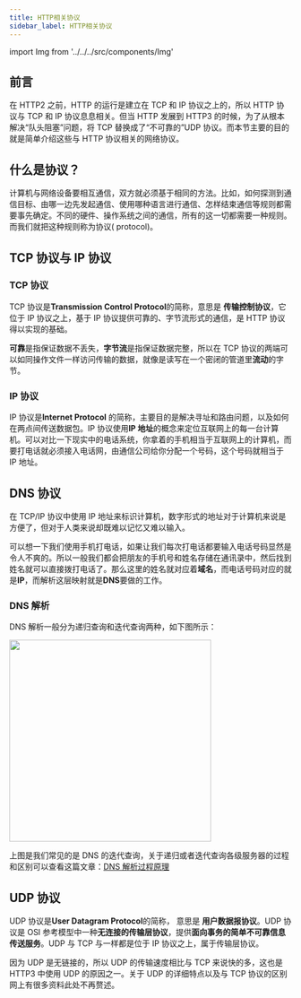 ```yaml
---
title: HTTP相关协议
sidebar_label: HTTP相关协议
---
```


import Img from '../../../src/components/Img'

## 前言

在 HTTP2 之前，HTTP 的运行是建立在 TCP 和 IP 协议之上的，所以 HTTP 协议与 TCP 和 IP 协议息息相关。但当 HTTP 发展到 HTTP3 的时候，为了从根本解决“队头阻塞”问题，将 TCP 替换成了“不可靠的”UDP 协议。而本节主要的目的就是简单介绍这些与 HTTP 协议相关的网络协议。

## 什么是协议？

计算机与网络设备要相互通信，双方就必须基于相同的方法。比如，如何探测到通信目标、由哪一边先发起通信、使用哪种语言进行通信、怎样结束通信等规则都需要事先确定。不同的硬件、操作系统之间的通信，所有的这一切都需要一种规则。而我们就把这种规则称为协议( protocol)。

## TCP 协议与 IP 协议

### TCP 协议

TCP 协议是**Transmission Control Protocol**的简称，意思是 **传输控制协议**，它位于 IP 协议之上，基于 IP 协议提供可靠的、字节流形式的通信，是 HTTP 协议得以实现的基础。

**可靠**是指保证数据不丢失，**字节流**是指保证数据完整，所以在 TCP 协议的两端可以如同操作文件一样访问传输的数据，就像是读写在一个密闭的管道里**流动**的字节。

### IP 协议

IP 协议是**Internet Protocol** 的简称，主要目的是解决寻址和路由问题，以及如何在两点间传送数据包。IP 协议使用**IP 地址**的概念来定位互联网上的每一台计算机。可以对比一下现实中的电话系统，你拿着的手机相当于互联网上的计算机，而要打电话就必须接入电话网，由通信公司给你分配一个号码，这个号码就相当于 IP 地址。

## DNS 协议

在 TCP/IP 协议中使用 IP 地址来标识计算机，数字形式的地址对于计算机来说是方便了，但对于人类来说却既难以记忆又难以输入。

可以想一下我们使用手机打电话，如果让我们每次打电话都要输入电话号码显然是令人不爽的。所以一般我们都会把朋友的手机号和姓名存储在通讯录中，然后找到姓名就可以直接拨打电话了。那么这里的姓名就对应着**域名**，而电话号码对应的就是**IP**，而解析这层映射就是**DNS**要做的工作。

### DNS 解析

DNS 解析一般分为递归查询和迭代查询两种，如下图所示：

<Img width="360" legend="图：DNS迭代查询" src="https://cosmos-x.oss-cn-hangzhou.aliyuncs.com/73yGSZ.jpg" />

上图是我们常见的是 DNS 的迭代查询，关于递归或者迭代查询各级服务器的过程和区别可以查看这篇文章：[DNS 解析过程原理](https://juejin.im/post/5b0a32a36fb9a07ab979f0b4)

## UDP 协议

UDP 协议是**User Datagram Protocol**的简称， 意思是 **用户数据报协议**。UDP 协议是 OSI 参考模型中一种**无连接的传输层协议**，提供**面向事务的简单不可靠信息传送服务**。UDP 与 TCP 与一样都是位于 IP 协议之上，属于传输层协议。

因为 UDP 是无链接的，所以 UDP 的传输速度相比与 TCP 来说快的多，这也是 HTTP3 中使用 UDP 的原因之一。关于 UDP 的详细特点以及与 TCP 协议的区别网上有很多资料此处不再赘述。

